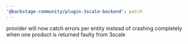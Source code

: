 ```yaml
---
'@backstage-community/plugin-3scale-backend': patch
---
```


provider will now catch errors per entity instead of crashing completely when one product is returned faulty from 3scale
